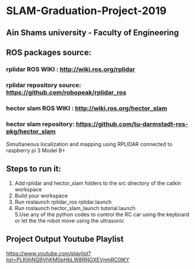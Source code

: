 # SLAM-Graduation-Project-2019  

## Ain Shams university - Faculty of Engineering  

## ROS packages source:  
### rplidar ROS WIKI : http://wiki.ros.org/rplidar  
### rplidar repository source: https://github.com/robopeak/rplidar_ros
### hector slam ROS WIKI : http://wiki.ros.org/hector_slam  
### hector slam repository: https://github.com/tu-darmstadt-ros-pkg/hector_slam  
  
  
  
Simultaneous localization and mapping using RPLIDAR connected to raspberry pi 3 Model B+
  
  
## Steps to run it:  
1. Add rplidar and hector_slam folders to the src directory of the catkin workspace  
2. Build your workspace  
3. Run roslaunch rplidar_ros rplidar.launch  
4. Run roslaunch hector_slam_launch tutorial.launch  
5.Use any of the python codes to control the RC car using the keyboard or let the the robot move using the ultrasonic  

## Project Output Youtube Playlist  
https://www.youtube.com/playlist?list=PLKljhNQ9VhKM0pHbLW8RNGXEVnmRC0lKY
  

